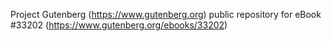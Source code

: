 Project Gutenberg (https://www.gutenberg.org) public repository for eBook #33202 (https://www.gutenberg.org/ebooks/33202)
